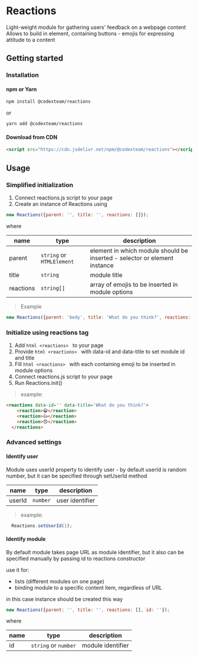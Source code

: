 # Reactions

Light-weight module for gathering users' feedback on a webpage content
Allows to build in element, containing buttons - emojis for expressing attitude to a content

## Getting started

### Installation 

#### npm or Yarn

```bash
npm install @codexteam/reactions
```

or

```bash
yarn add @codexteam/reactions
```

#### Download from CDN

```html
<script src="https://cdn.jsdelivr.net/npm/@codexteam/reactions"></script>
```

## Usage

### Simplified initialization

1. Connect reactions.js script to your page
2. Create an instance of Reactions using 

```javascript
new Reactions({parent: '', title: '', reactions: []});
```

where

| name      | type                      | description                                                               |
|-----------|---------------------------|---------------------------------------------------------------------------|
| parent    | `string` or `HTMLElement` | element in which module should be inserted - selector or element instance |
| title     | `string`                  | module title                                                              |
| reactions | `string[]`                | array of emojis to be inserted in module options                          |

> Example

```javascript
new Reactions({parent: 'body', title: 'What do you think?', reactions: ['👍', '👌', '👎']});
```

### Initialize using reactions tag

1. Add ```html <reactions> ``` to your page
2. Provide ```html <reactions> ``` with data-id and data-title to set module id and title
3. Fill ```html <reactions> ``` with <reaction> each containing emoji to be inserted in module options  
4. Connect reactions.js script to your page
5. Run Reactions.init() 

> example:

```html
<reactions data-id='' data-title='What do you think?'>
    <reaction>😁</reaction>
    <reaction>👍</reaction>
    <reaction>😞</reaction>
  </reactions>
```

### Advanced settings

#### Identify user

Module uses userId property to identify user - by default userId is random number, but it can be specified through setUserId method

| name   | type     | description     |
|--------|----------|-----------------|
| userId | `number` | user identifier |

> example:

```javascript
  Reactions.setUserId(1);
```
#### Identify module

By default module takes page URL as module identifier, but it also can be specified manually by passing id to reactions constructor

use it for:
* lists (different modules on one page)
* binding module to a specific content item, regardless of URL

in this case instance should be created this way

```javascript
new Reactions({parent: '', title: '', reactions: [], id: ''});
```

where

| name  | type                 | description       |
|-------|----------------------|-------------------|
| id    | `string` or `number` | module identifier |
